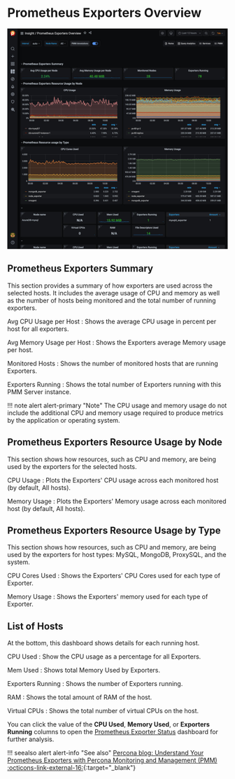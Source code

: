 # Prometheus Exporters Overview

![!image](../../images/PMM_Prometheus_Exporters_Overview.jpg)

## Prometheus Exporters Summary

This section provides a summary of how exporters are used across the selected hosts. It includes the average usage of CPU and memory as well as the number of hosts being monitored and the total number of running exporters.

Avg CPU Usage per Host
:   Shows the average CPU usage in percent per host for all exporters.

Avg Memory Usage per Host
:   Shows the Exporters average Memory usage per host.

Monitored Hosts
:   Shows the number of monitored hosts that are running Exporters.

Exporters Running
:  Shows the total number of Exporters running with this PMM Server instance.

!!! note alert alert-primary "Note"
    The CPU usage and memory usage do not include the additional CPU and memory usage required to produce metrics by the application or operating system.

## Prometheus Exporters Resource Usage by Node

This section shows how resources, such as CPU and memory, are being used by the
exporters for the selected hosts.

CPU Usage
:   Plots the Exporters' CPU usage across each monitored host (by default, All hosts).

Memory Usage
:   Plots the Exporters' Memory usage across each monitored host (by default, All hosts).

## Prometheus Exporters Resource Usage by Type

This section shows how resources, such as CPU and memory, are being used by the exporters for host types: MySQL, MongoDB, ProxySQL, and the system.

CPU Cores Used
:   Shows the Exporters' CPU Cores used for each type of Exporter.

Memory Usage
:   Shows the Exporters' memory used for each type of Exporter.

## List of Hosts

At the bottom, this dashboard shows details for each running host.

CPU Used
:   Show the CPU usage as a percentage for all Exporters.

Mem Used
:   Shows total Memory Used by Exporters.

Exporters Running
:   Shows the number of Exporters running.

RAM
:   Shows the total amount of RAM of the host.

Virtual CPUs
:   Shows the total number of virtual CPUs on the host.

You can click the value of the **CPU Used**, **Memory Used**, or **Exporters Running** columns to open the [Prometheus Exporter Status](dashboard-prometheus-exporter-status.md) dashboard for further analysis.

!!! seealso alert alert-info "See also"
    [Percona blog: Understand Your Prometheus Exporters with Percona Monitoring and Management (PMM) :octicons-link-external-16:](https://www.percona.com/blog/2018/02/20/understand-prometheus-exporters-percona-monitoring-management-pmm/){:target="_blank"}
